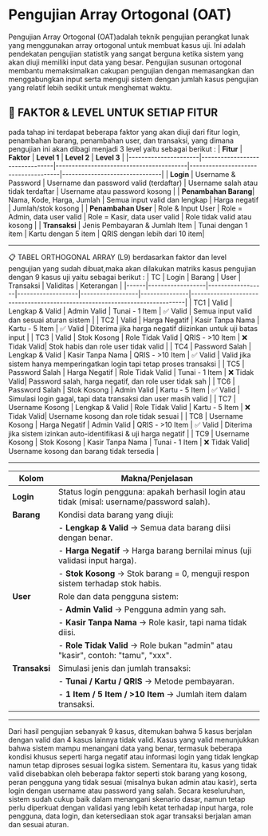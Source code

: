 # Pengujian Array Ortogonal (OAT) 
  Pengujian Array Ortogonal (OAT)adalah teknik pengujian perangkat lunak yang menggunakan array ortogonal untuk membuat kasus uji. Ini adalah pendekatan
  pengujian statistik yang sangat berguna ketika sistem yang akan diuji memiliki input data yang besar. Pengujian susunan ortogonal membantu memaksimalkan 
  cakupan pengujian dengan memasangkan dan menggabungkan input serta menguji sistem dengan
  jumlah kasus pengujian yang relatif lebih sedikit untuk menghemat waktu.
  
🧩 FAKTOR & LEVEL UNTUK SETIAP FITUR
---
pada tahap ini terdapat beberapa faktor yang akan  diuji dari fitur login, penambahan barang, penambahan user, dan transaksi, yang dimana pengujian ini akan dibagi menjadi 3 level yaitu sebagai berikut :
| **Fitur**             | **Faktor**                     | **Level 1**                             | **Level 2**                         | **Level 3**                    |
|----------------------|--------------------------------|-----------------------------------------|-------------------------------------|-------------------------------|
| **Login**            | Username & Password            | Username dan password valid (terdaftar) | Username salah atau tidak terdaftar | Username atau password kosong |
| **Penambahan Barang**| Nama, Kode, Harga, Jumlah      | Semua input valid dan lengkap           | Harga negatif                       | Jumlah/stok kosong            |
| **Penambahan User**  | Role & Input User              | Role = Admin, data user valid           | Role = Kasir, data user valid       | Role tidak valid atau kosong  |
| **Transaksi**        | Jenis Pembayaran & Jumlah Item | Tunai dengan 1 item                     | Kartu dengan 5 item                 | QRIS dengan lebih dari 10 item|

---
📋 TABEL ORTHOGONAL ARRAY (L9)
berdasarkan faktor dan level pengujian yang sudah dibuat,maka akan dilakukan matriks kasus pengujian dengan 9 kasus uji yaitu sebagai berikut :
| TC   | Login           | Barang          | User             | Transaksi       | Validitas     | Keterangan                                                                 |
|------|------------------|------------------|-------------------|------------------|---------------|----------------------------------------------------------------------------|
| TC1  | Valid            | Lengkap & Valid  | Admin Valid       | Tunai - 1 Item   | ✅ Valid      | Semua input valid dan sesuai aturan sistem                                |
| TC2  | Valid            | Harga Negatif    | Kasir Tanpa Nama  | Kartu - 5 Item   | ✅ Valid      | Diterima jika harga negatif diizinkan untuk uji batas input               |
| TC3  | Valid            | Stok Kosong      | Role Tidak Valid  | QRIS - >10 Item  | ❌ Tidak Valid| Stok habis dan role user tidak valid                                      |
| TC4  | Password Salah   | Lengkap & Valid  | Kasir Tanpa Nama  | QRIS - >10 Item  | ✅ Valid      | Valid jika sistem hanya memperingatkan login tapi tetap proses transaksi  |
| TC5  | Password Salah   | Harga Negatif    | Role Tidak Valid  | Tunai - 1 Item   | ❌ Tidak Valid| Password salah, harga negatif, dan role user tidak sah                    |
| TC6  | Password Salah   | Stok Kosong      | Admin Valid       | Kartu - 5 Item   | ✅ Valid      | Simulasi login gagal, tapi data transaksi dan user masih valid            |
| TC7  | Username Kosong  | Lengkap & Valid  | Role Tidak Valid  | Kartu - 5 Item   | ❌ Tidak Valid| Username kosong dan role tidak sesuai                                     |
| TC8  | Username Kosong  | Harga Negatif    | Admin Valid       | QRIS - >10 Item  | ✅ Valid      | Diterima jika sistem izinkan auto-identifikasi & uji harga negatif        |
| TC9  | Username Kosong  | Stok Kosong      | Kasir Tanpa Nama  | Tunai - 1 Item   | ❌ Tidak Valid| Username kosong dan barang tidak tersedia                                 |

---

| Kolom        | Makna/Penjelasan                                                                 |
|--------------|-----------------------------------------------------------------------------------|
| **Login**    | Status login pengguna: apakah berhasil login atau tidak (misal: username/password salah). |
| **Barang**   | Kondisi data barang yang diuji:                                                  |
|              | - **Lengkap & Valid** → Semua data barang diisi dengan benar.                    |
|              | - **Harga Negatif** → Harga barang bernilai minus (uji validasi input harga).    |
|              | - **Stok Kosong** → Stok barang = 0, menguji respon sistem terhadap stok habis.   |
| **User**     | Role dan data pengguna sistem:                                                    |
|              | - **Admin Valid** → Pengguna admin yang sah.                                     |
|              | - **Kasir Tanpa Nama** → Role kasir, tapi nama tidak diisi.                      |
|              | - **Role Tidak Valid** → Role bukan "admin" atau "kasir", contoh: "tamu", "xxx". |
| **Transaksi**| Simulasi jenis dan jumlah transaksi:                                              |
|              | - **Tunai / Kartu / QRIS** → Metode pembayaran.                                  |
|              | - **1 Item / 5 Item / >10 Item** → Jumlah item dalam transaksi.
----
Dari hasil pengujian sebanyak 9 kasus, ditemukan bahwa 5 kasus berjalan dengan valid dan 4 kasus lainnya tidak valid. Kasus yang valid menunjukkan bahwa sistem mampu menangani data yang benar, termasuk beberapa kondisi khusus seperti harga negatif atau informasi login yang tidak lengkap namun tetap diproses sesuai logika sistem. Sementara itu, kasus yang tidak valid disebabkan oleh beberapa faktor seperti stok barang yang kosong, peran pengguna yang tidak sesuai (misalnya bukan admin atau kasir), serta login dengan username atau password yang salah. Secara keseluruhan, sistem sudah cukup baik dalam menangani skenario dasar, namun tetap perlu diperkuat dengan validasi yang lebih ketat terhadap input harga, role pengguna, data login, dan ketersediaan stok agar transaksi berjalan aman dan sesuai aturan.
